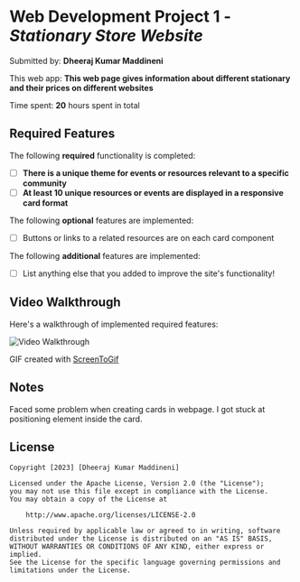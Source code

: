 # Web Development Project 1 - *Stationary Store Website*

Submitted by: **Dheeraj Kumar Maddineni**

This web app: **This web page gives information about different stationary and their prices on different websites**

Time spent: **20** hours spent in total

## Required Features

The following **required** functionality is completed:

- [ ] **There is a unique theme for events or resources relevant to a specific community**
- [ ] **At least 10 unique resources or events are displayed in a responsive card format**

The following **optional** features are implemented:

- [ ] Buttons or links to a related resources are on each card component

The following **additional** features are implemented:

* [ ] List anything else that you added to improve the site's functionality!

## Video Walkthrough

Here's a walkthrough of implemented required features:

<img src='[Project-1.webm](https://github.com/DheerajKumar-M/Codepath-Project1/assets/61615825/8d92cf25-d3bc-4949-8f08-a4c1ef54b197)
' title='Video Walkthrough' width='' alt='Video Walkthrough' />

<!-- Replace this with whatever GIF tool you used! -->
GIF created with [ScreenToGif](https://www.screentogif.com/)

## Notes

Faced some problem when creating cards in webpage.
I got stuck at positioning element inside the card. 

## License

    Copyright [2023] [Dheeraj Kumar Maddineni]

    Licensed under the Apache License, Version 2.0 (the "License");
    you may not use this file except in compliance with the License.
    You may obtain a copy of the License at

        http://www.apache.org/licenses/LICENSE-2.0

    Unless required by applicable law or agreed to in writing, software
    distributed under the License is distributed on an "AS IS" BASIS,
    WITHOUT WARRANTIES OR CONDITIONS OF ANY KIND, either express or implied.
    See the License for the specific language governing permissions and
    limitations under the License.
